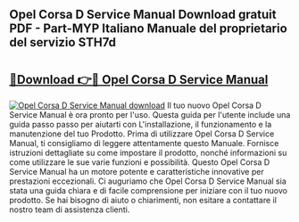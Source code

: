 ## Opel Corsa D Service Manual Download gratuit PDF - Part-MYP Italiano Manuale del proprietario del servizio STH7d

# <h2><a href="http://dfae7z.blite.top/?on=Opel+Corsa+D+Service+Manual">🔗Download 👉🔴 Opel Corsa D Service Manual</a></h2>

[![Opel Corsa D Service Manual download](https://i.imgur.com/lujVjoI.png)](http://dfae7z.blite.top/?on=Opel+Corsa+D+Service+Manual)
Il tuo nuovo Opel Corsa D Service Manual è ora pronto per l'uso. Questa guida per l'utente include una guida passo passo per aiutarti con L'installazione, il funzionamento e la manutenzione del tuo Prodotto. Prima di utilizzare Opel Corsa D Service Manual, ti consigliamo di leggere attentamente questo Manuale. Fornisce istruzioni dettagliate su come impostare il prodotto, nonché informazioni su come utilizzare le sue varie funzioni e possibilità. Questo Opel Corsa D Service Manual ha un motore potente e caratteristiche innovative per prestazioni eccezionali. Ci auguriamo che Opel Corsa D Service Manual sia stata una guida chiara e di facile comprensione per iniziare con il tuo nuovo prodotto. Se hai bisogno di aiuto o chiarimenti, non esitare a contattare il nostro team di assistenza clienti.
